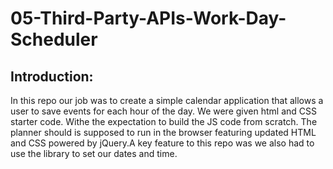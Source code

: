 # 05-Third-Party-APIs-Work-Day-Scheduler
## Introduction:
In this repo our job was to create a simple calendar application that allows a user to save events for each hour of the day. We were given html and CSS starter code. Withe the expectation to build the JS code from scratch. The planner should is supposed to run in the browser featuring updated HTML and CSS powered by jQuery.A key feature to this repo was we also had to use the  library to set our dates and time.
